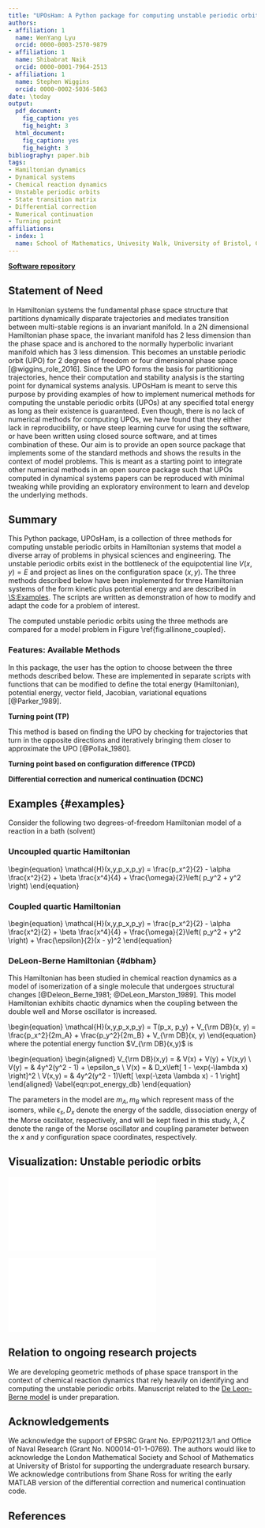 ```yaml
---
title: "UPOsHam: A Python package for computing unstable periodic orbits in two degrees of freedom Hamiltonian systems"
authors:
- affiliation: 1
  name: WenYang Lyu
  orcid: 0000-0003-2570-9879
- affiliation: 1
  name: Shibabrat Naik
  orcid: 0000-0001-7964-2513
- affiliation: 1
  name: Stephen Wiggins
  orcid: 0000-0002-5036-5863
date: \today
output:
  pdf_document:
    fig_caption: yes
    fig_height: 3
  html_document:
    fig_caption: yes
    fig_height: 3
bibliography: paper.bib
tags:
- Hamiltonian dynamics
- Dynamical systems
- Chemical reaction dynamics
- Unstable periodic orbits
- State transition matrix
- Differential correction
- Numerical continuation
- Turning point
affiliations:
- index: 1
  name: School of Mathematics, Univesity Walk, University of Bristol, Clifton BS8 1TW, Bristol, United Kingdom
---
```


**[Software repository](https://github.com/WenYangLyu/UPOsHam)**

## Statement of Need

In Hamiltonian systems the fundamental phase space structure that partitions dynamically disparate trajectories and mediates transition between multi-stable regions is an invariant manifold. In a 2N dimensional Hamiltonian phase space, the invariant manifold has 2 less dimension than the phase space and is anchored to the normally hyperbolic invariant manifold which has 3 less dimension. This becomes an unstable periodic orbit (UPO) for 2 degrees of freedom or four dimensional phase space [@wiggins_role_2016]. Since the UPO forms the basis for partitioning trajectories, hence their computation and stability analysis is the starting point for dynamical systems analysis. UPOsHam is meant to serve this purpose by providing examples of how to implement numerical methods for computing the unstable periodic orbits (UPOs) at any specified total energy as long as their existence is guaranteed. Even though, there is no lack of numerical methods for computing UPOs, we have found that they either lack in reproducibility, or have steep learning curve for using the software, or have been written using closed source software, and at times combination of these. Our aim is to provide an open source package that implements some of the standard methods and shows the results in the context of model problems. This is meant as a starting point to integrate other numerical methods in an open source package such that UPOs computed in dynamical systems papers can be reproduced with minimal tweaking while providing an exploratory environment to learn and develop the underlying methods.  



## Summary

This Python package, UPOsHam, is a collection of three methods for computing unstable periodic orbits in Hamiltonian systems that model a diverse array of problems in physical sciences and engineering. The unstable periodic orbits exist in the bottleneck of the equipotential line $V(x,y) = E$ and project as lines on the configuration space $(x,y)$. The three methods described below have been implemented for three Hamiltonian systems of the form kinetic plus potential energy and are described in [\S:Examples](#examples). The scripts are written as demonstration of how to modify and adapt the code for a problem of interest. 
 
The computed unstable periodic orbits using the three methods are compared for a model problem in Figure \ref{fig:allinone_coupled}.

### Features: Available Methods

In this package, the user has the option to choose between the three methods described below. These are implemented in separate scripts with functions that can be modified to define the total energy (Hamiltonian), potential energy, vector field, Jacobian, variational equations [@Parker_1989].   

__Turning point (TP)__

This method is based on finding the UPO by checking for trajectories that turn in the opposite directions and iteratively bringing them closer to approximate the UPO [@Pollak_1980].

__Turning point based on configuration difference  (TPCD)__



__Differential correction and numerical continuation (DCNC)__


## Examples {#examples}

Consider the following two degrees-of-freedom Hamiltonian model of a reaction in a bath (solvent) 

### Uncoupled quartic Hamiltonian

\begin{equation}
    \mathcal{H}(x,y,p_x,p_y) = \frac{p_x^2}{2} - \alpha \frac{x^2}{2} + \beta \frac{x^4}{4} + \frac{\omega}{2}\left( p_y^2 + y^2 \right)
\end{equation}

### Coupled quartic Hamiltonian

\begin{equation}
    \mathcal{H}(x,y,p_x,p_y) = \frac{p_x^2}{2} - \alpha \frac{x^2}{2} + \beta \frac{x^4}{4} + \frac{\omega}{2}\left( p_y^2 + y^2 \right) + \frac{\epsilon}{2}(x - y)^2
\end{equation}


### DeLeon-Berne Hamiltonian {#dbham}

This Hamiltonian has been studied in chemical reaction dynamics as a model of isomerization of a single molecule that undergoes structural changes [@Deleon_Berne_1981; @DeLeon_Marston_1989]. This model Hamiltonian exhibits chaotic dynamics when the coupling between the double well and Morse oscillator is increased.

\begin{equation}
\mathcal{H}(x,y,p_x,p_y) = T(p_x, p_y) + V_{\rm DB}(x, y) = \frac{p_x^2}{2m_A} + \frac{p_y^2}{2m_B} + V_{\rm DB}(x, y)
\end{equation}    
where the potential energy function $V_{\rm DB}(x,y)$ is 

\begin{equation}
\begin{aligned}
V_{\rm DB}(x,y) = &  V(x) + V(y) + V(x,y) \\
V(y) = & 4y^2(y^2 - 1) + \epsilon_s \\
V(x) = & D_x\left[ 1 - \exp(-\lambda x) \right]^2 \\
V(x,y) = & 4y^2(y^2 - 1)\left[ \exp(-\zeta \lambda x) - 1 \right]
\end{aligned}
\label{eqn:pot_energy_db}
\end{equation}

The parameters in the model are $m_A, m_B$ which represent mass of the isomers, while $\epsilon_s, D_x$ denote the energy of the saddle, dissociation energy of the Morse oscillator, respectively, and will be kept fixed in this study, $\lambda, \zeta$ denote the range of the Morse oscillator and coupling parameter between the $x$ and $y$ configuration space coordinates, respectively.

## Visualization: Unstable periodic orbits 

![Comparing the TP, TPCD, DCNC methods for the coupled quartic Hamiltonian. \label{fig:allinone_coupled}](../tests/allinone_coupled.pdf)


![Comparing the TPCD method for the three Hamiltonians \label{fig:allinone_newmethod}](../tests/allinone_tpcd.pdf)


## Relation to ongoing research projects

We are developing geometric methods of phase space transport in the context of chemical reaction dynamics that rely heavily on identifying and computing the unstable periodic orbits. Manuscript related to the [De Leon-Berne model](#dbham) is under preparation.


## Acknowledgements

We acknowledge the support of EPSRC Grant No. EP/P021123/1 and Office of Naval Research (Grant No. N00014-01-1-0769). The authors would like to acknowledge the London Mathematical Society and School of Mathematics at University of Bristol for supporting the undergraduate research bursary. We acknowledge contributions from Shane Ross for writing the early MATLAB version of the differential correction and numerical continuation code.


## References

